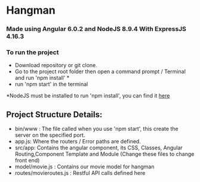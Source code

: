 # Hangman
### Made using Angular 6.0.2 and NodeJS 8.9.4 With ExpressJS 4.16.3
### To run the project 
- Download repository or git clone.
- Go to the project root folder then open a command prompt / Terminal and run 'npm install' *
- run 'npm start' in the terminal

*NodeJS must be installed to run 'npm install', you can find it <a href='https://nodejs.org/en/'>here</a>

## Project Structure Details:
- bin/www : The file called when you use 'npm start', this create the server on the specified port.
- app.js: Where the routers / Error paths are defined.
- src/app: Contains the angular component, its CSS, Classes, Angular Routing,Component Template and Module (Change these files to change              front end)
- model/movie.js : Contains our movie model for hangman
- routes/movieroutes.js : Restful API calls defined here
